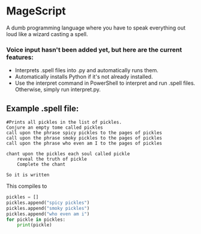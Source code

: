 # MageScript  
A dumb programming language where you have to speak everything out loud like a wizard casting a spell.

### Voice input hasn't been added yet, but here are the current features:
- Interprets .spell files into .py and automatically runs them.  
- Automatically installs Python if it's not already installed.  
- Use the interpret command in PowerShell to interpret and run .spell files. Otherwise, simply run interpret.py.

## Example .spell file:
```pickle.spell
#Prints all pickles in the list of pickles.
Conjure an empty tome called pickles
call upon the phrase spicy pickles to the pages of pickles
call upon the phrase smoky pickles to the pages of pickles
call upon the phrase who even am I to the pages of pickles

chant upon the pickles each soul called pickle
    reveal the truth of pickle
    Complete the chant

So it is written
```
This compiles to
```pickle.spell.py
pickles = []
pickles.append("spicy pickles")
pickles.append("smoky pickles")
pickles.append("who even am i")
for pickle in pickles:
    print(pickle)
```

